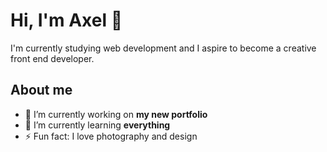 # Hi, I'm Axel 👋
I'm currently studying web development and I aspire to become a creative front end developer.

## About me
- 🔭 I’m currently working on **my new portfolio**
- 🌱 I’m currently learning **everything**
- ⚡ Fun fact: I love photography and design